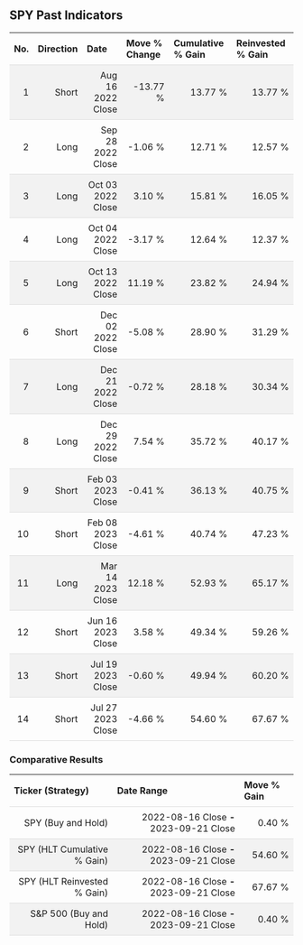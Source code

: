
<style>
.hits {
            border-collapse: collapse;
            width: 100%;
        }
        .hits th, td {
            padding: 8px;
            border-bottom: 1px solid #ddd;
        }
        
        .hits td {text-align: right;}
        .hits th {text-align: left;}
        
        .hits tr:nth-child(even) {
            background-color: #f2f2f2;
        }
        
        .chartCol {
            width: 50%;
            float: left;
            padding: 20px;
        }  
</style>
    
<br>

## SPY Past Indicators

<table class="hits">
    <tr>
        <th>No.</th>
        <th>Direction</th>
        <th>Date</th>
        <th>Move % Change</th>
        <th>Cumulative % Gain</th>
        <th>Reinvested % Gain</th>
      </tr>
    <tr>
        <td>1</td>
        <td>Short</td>
        <td>Aug 16 2022 Close</td>
        <td>-13.77 %</td>
        <td>13.77 %</td>
        <td>13.77 %</td>
    </tr>
    <tr>
        <td>2</td>
        <td>Long</td>
        <td>Sep 28 2022 Close</td>
        <td>-1.06 %</td>
        <td>12.71 %</td>
        <td>12.57 %</td>
    </tr>
    <tr>
        <td>3</td>
        <td>Long</td>
        <td>Oct 03 2022 Close</td>
        <td>3.10 %</td>
        <td>15.81 %</td>
        <td>16.05 %</td>
    </tr>
    <tr>
        <td>4</td>
        <td>Long</td>
        <td>Oct 04 2022 Close</td>
        <td>-3.17 %</td>
        <td>12.64 %</td>
        <td>12.37 %</td>
    </tr>
    <tr>
        <td>5</td>
        <td>Long</td>
        <td>Oct 13 2022 Close</td>
        <td>11.19 %</td>
        <td>23.82 %</td>
        <td>24.94 %</td>
    </tr>
    <tr>
        <td>6</td>
        <td>Short</td>
        <td>Dec 02 2022 Close</td>
        <td>-5.08 %</td>
        <td>28.90 %</td>
        <td>31.29 %</td>
    </tr>
    <tr>
        <td>7</td>
        <td>Long</td>
        <td>Dec 21 2022 Close</td>
        <td>-0.72 %</td>
        <td>28.18 %</td>
        <td>30.34 %</td>
    </tr>
    <tr>
        <td>8</td>
        <td>Long</td>
        <td>Dec 29 2022 Close</td>
        <td>7.54 %</td>
        <td>35.72 %</td>
        <td>40.17 %</td>
    </tr>
    <tr>
        <td>9</td>
        <td>Short</td>
        <td>Feb 03 2023 Close</td>
        <td>-0.41 %</td>
        <td>36.13 %</td>
        <td>40.75 %</td>
    </tr>
    <tr>
        <td>10</td>
        <td>Short</td>
        <td>Feb 08 2023 Close</td>
        <td>-4.61 %</td>
        <td>40.74 %</td>
        <td>47.23 %</td>
    </tr>
    <tr>
        <td>11</td>
        <td>Long</td>
        <td>Mar 14 2023 Close</td>
        <td>12.18 %</td>
        <td>52.93 %</td>
        <td>65.17 %</td>
    </tr>
    <tr>
        <td>12</td>
        <td>Short</td>
        <td>Jun 16 2023 Close</td>
        <td>3.58 %</td>
        <td>49.34 %</td>
        <td>59.26 %</td>
    </tr>
    <tr>
        <td>13</td>
        <td>Short</td>
        <td>Jul 19 2023 Close</td>
        <td>-0.60 %</td>
        <td>49.94 %</td>
        <td>60.20 %</td>
    </tr>
    <tr>
        <td>14</td>
        <td>Short</td>
        <td>Jul 27 2023 Close</td>
        <td>-4.66 %</td>
        <td>54.60 %</td>
        <td>67.67 %</td>
    </tr>
    
</table>

### Comparative Results

<table class="hits">
    <thead>
        <th>Ticker (Strategy)</th>
        <th>Date Range</th>
        <th>Move % Gain</th>
    </thead>
    <tbody>
        <tr>
            <td>SPY (Buy and Hold)</td>
            <td>2022-08-16 Close <b>-</b> 2023-09-21 Close</td>
            <td>0.40 %</td>
        </tr>
        <tr>
            <td>SPY (HLT Cumulative % Gain)</td>
            <td>2022-08-16 Close <b>-</b> 2023-09-21 Close</td>
            <td>54.60 %</td>
        </tr>
        <tr>
            <td>SPY (HLT Reinvested % Gain)</td>
            <td>2022-08-16 Close <b>-</b> 2023-09-21 Close</td>
            <td>67.67 %</td>
        </tr>
        <tr>
            <td>S&P 500 (Buy and Hold)</td>
            <td>2022-08-16 Close <b>-</b> 2023-09-21 Close</td>
            <td>0.40 %</td>
        </tr>
    </tbody>
</table>
<br>
<br>